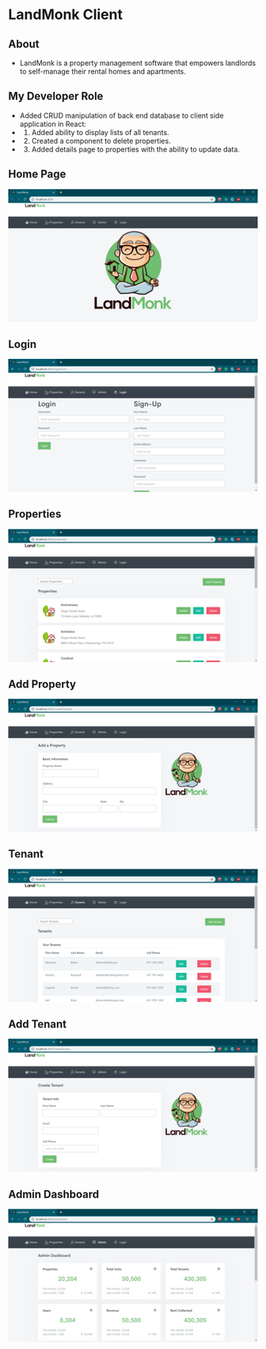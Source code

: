 # LandMonk Client

## About
* LandMonk is a property management software that empowers landlords to self-manage their rental homes and apartments. 

## My Developer Role
* Added CRUD manipulation of back end database to client side application in React:
* 1. Added ability to display lists of all tenants.
* 2. Created a component to delete properties. 
* 3. Added details page to properties with the ability to update data.


## Home Page
![Home](https://github.com/theoriginalcaliforniaburrito/MyLandMonkClient/blob/master/landmonkclient/LMHome.png?raw=true "Title")

## Login
![Login](https://github.com/theoriginalcaliforniaburrito/MyLandMonkClient/blob/master/landmonkclient/LMLogin.png?raw=true "Title")

## Properties
![Properties](https://github.com/theoriginalcaliforniaburrito/MyLandMonkClient/blob/master/landmonkclient/LMProperty.png?raw=true "Title")

## Add Property
![AddProperty](https://github.com/theoriginalcaliforniaburrito/MyLandMonkClient/blob/master/landmonkclient/LMAddProperty.png?raw=true "Title")

## Tenant
![Tenant](https://github.com/theoriginalcaliforniaburrito/MyLandMonkClient/blob/master/landmonkclient/LMTenant.png?raw=true "Title")

## Add Tenant
![AddTenant](https://github.com/theoriginalcaliforniaburrito/MyLandMonkClient/blob/master/landmonkclient/LMAddTenant.png?raw=true "Title")

## Admin Dashboard
![AdminDashboard](https://github.com/theoriginalcaliforniaburrito/MyLandMonkClient/blob/master/landmonkclient/LMDashboard.png?raw=true "Title")
